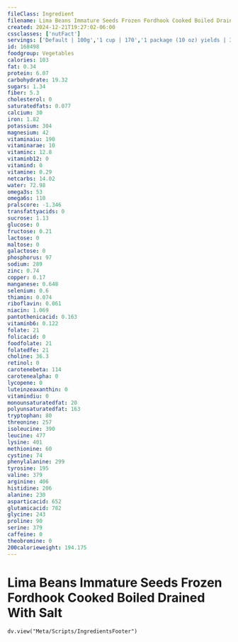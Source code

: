 ```yaml
---
fileClass: Ingredient
filename: Lima Beans Immature Seeds Frozen Fordhook Cooked Boiled Drained With Salt
created: 2024-12-21T19:27:02-06:00
cssclasses: ['nutFact']
servings: ['Default | 100g','1 cup | 170','1 package (10 oz) yields | 311']
id: 168498
foodgroup: Vegetables
calories: 103
fat: 0.34
protein: 6.07
carbohydrate: 19.32
sugars: 1.34
fiber: 5.3
cholesterol: 0
saturatedfats: 0.077
calcium: 30
iron: 1.82
potassium: 304
magnesium: 42
vitaminaiu: 190
vitaminarae: 10
vitaminc: 12.8
vitaminb12: 0
vitamind: 0
vitamine: 0.29
netcarbs: 14.02
water: 72.98
omega3s: 53
omega6s: 110
pralscore: -1.346
transfattyacids: 0
sucrose: 1.13
glucose: 0
fructose: 0.21
lactose: 0
maltose: 0
galactose: 0
phosphorus: 97
sodium: 289
zinc: 0.74
copper: 0.17
manganese: 0.648
selenium: 0.6
thiamin: 0.074
riboflavin: 0.061
niacin: 1.069
pantothenicacid: 0.163
vitaminb6: 0.122
folate: 21
folicacid: 0
foodfolate: 21
folatedfe: 21
choline: 36.3
retinol: 0
carotenebeta: 114
carotenealpha: 0
lycopene: 0
luteinzeaxanthin: 0
vitamindiu: 0
monounsaturatedfat: 20
polyunsaturatedfat: 163
tryptophan: 80
threonine: 257
isoleucine: 390
leucine: 477
lysine: 401
methionine: 60
cystine: 74
phenylalanine: 299
tyrosine: 195
valine: 379
arginine: 406
histidine: 206
alanine: 230
asparticacid: 652
glutamicacid: 782
glycine: 243
proline: 90
serine: 379
caffeine: 0
theobromine: 0
200calorieweight: 194.175
---
```


# Lima Beans Immature Seeds Frozen Fordhook Cooked Boiled Drained With Salt

```dataviewjs
dv.view("Meta/Scripts/IngredientsFooter")
```